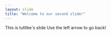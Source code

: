 ```yaml
---
layout: slide
title: "Welcome to our second slide!"
---
```

This is tuttlke's slide
Use the left arrow to go back!
